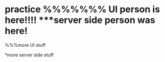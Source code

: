 # practice %%%%%%% UI person is here!!!! ***server side person was here!

%%%more UI stuff




*more server side stuff

